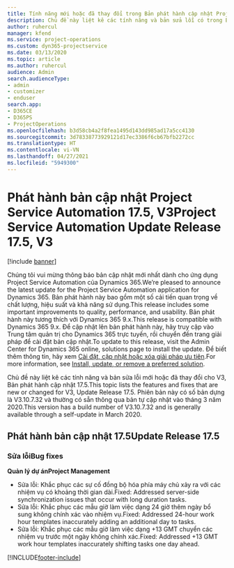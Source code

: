 ```yaml
---
title: Tính năng mới hoặc đã thay đổi trong Bản phát hành cập nhật Project Service Automation 17.5, Bản vá, V3
description: Chủ đề này liệt kê các tính năng và bản sửa lỗi có trong Bản phát hành cập nhật Project Service Automation 17.5, V3.
author: ruhercul
manager: kfend
ms.service: project-operations
ms.custom: dyn365-projectservice
ms.date: 03/13/2020
ms.topic: article
ms.author: ruhercul
audience: Admin
search.audienceType:
- admin
- customizer
- enduser
search.app:
- D365CE
- D365PS
- ProjectOperations
ms.openlocfilehash: b3d58cb4a2f8fea1495d143dd985ad17a5cc4130
ms.sourcegitcommit: 3d78338773929121d17ec3386f6cb67bfb2272cc
ms.translationtype: HT
ms.contentlocale: vi-VN
ms.lasthandoff: 04/27/2021
ms.locfileid: "5949300"
---
```

# <a name="project-service-automation-update-release-175-v3"></a><span data-ttu-id="cce17-103">Phát hành bản cập nhật Project Service Automation 17.5, V3</span><span class="sxs-lookup"><span data-stu-id="cce17-103">Project Service Automation Update Release 17.5, V3</span></span>

[!include [banner](../includes/psa-now-project-operations.md)]

<span data-ttu-id="cce17-104">Chúng tôi vui mừng thông báo bản cập nhật mới nhất dành cho ứng dụng Project Service Automation của Dynamics 365.</span><span class="sxs-lookup"><span data-stu-id="cce17-104">We’re pleased to announce the latest update for the Project Service Automation application for Dynamics 365.</span></span> <span data-ttu-id="cce17-105">Bản phát hành này bao gồm một số cải tiến quan trọng về chất lượng, hiệu suất và khả năng sử dụng.</span><span class="sxs-lookup"><span data-stu-id="cce17-105">This release includes some important improvements to quality, performance, and usability.</span></span>  <span data-ttu-id="cce17-106">Bản phát hành này tương thích với Dynamics 365 9.x.</span><span class="sxs-lookup"><span data-stu-id="cce17-106">This release is compatible with Dynamics 365 9.x.</span></span> <span data-ttu-id="cce17-107">Để cập nhật lên bản phát hành này, hãy truy cập vào Trung tâm quản trị cho Dynamics 365 trực tuyến, rồi chuyển đến trang giải pháp để cài đặt bản cập nhật.</span><span class="sxs-lookup"><span data-stu-id="cce17-107">To update to this release, visit the Admin Center for Dynamics 365 online, solutions page to install the update.</span></span> <span data-ttu-id="cce17-108">Để biết thêm thông tin, hãy xem [Cài đặt, cập nhật hoặc xóa giải pháp ưu tiên](/power-platform/admin/install-remove-preferred-solution).</span><span class="sxs-lookup"><span data-stu-id="cce17-108">For more information, see [Install, update, or remove a preferred solution](/power-platform/admin/install-remove-preferred-solution).</span></span>

<span data-ttu-id="cce17-109">Chủ đề này liệt kê các tính năng và bản sửa lỗi mới hoặc đã thay đổi cho V3, Bản phát hành cập nhật 17.5.</span><span class="sxs-lookup"><span data-stu-id="cce17-109">This topic lists the features and fixes that are new or changed for V3, Update Release 17.5.</span></span> <span data-ttu-id="cce17-110">Phiên bản này có số bản dựng là V3.10.7.32 và thường có sẵn thông qua bản tự cập nhật vào tháng 3 năm 2020.</span><span class="sxs-lookup"><span data-stu-id="cce17-110">This version has a build number of V3.10.7.32 and is generally available through a self-update in March 2020.</span></span>


## <a name="update-release-175"></a><span data-ttu-id="cce17-111">Phát hành bản cập nhật 17.5</span><span class="sxs-lookup"><span data-stu-id="cce17-111">Update Release 17.5</span></span>

### <a name="bug-fixes"></a><span data-ttu-id="cce17-112">Sửa lỗi</span><span class="sxs-lookup"><span data-stu-id="cce17-112">Bug fixes</span></span>


<span data-ttu-id="cce17-113">**Quản lý dự án**</span><span class="sxs-lookup"><span data-stu-id="cce17-113">**Project Management**</span></span>

- <span data-ttu-id="cce17-114">Sửa lỗi: Khắc phục các sự cố đồng bộ hóa phía máy chủ xảy ra với các nhiệm vụ có khoảng thời gian dài.</span><span class="sxs-lookup"><span data-stu-id="cce17-114">Fixed: Addressed server-side synchronization issues that occur with long duration tasks.</span></span>
- <span data-ttu-id="cce17-115">Sửa lỗi: Khắc phục các mẫu giờ làm việc dạng 24 giờ thêm ngày bổ sung không chính xác vào nhiệm vụ.</span><span class="sxs-lookup"><span data-stu-id="cce17-115">Fixed: Addressed 24-hour work hour templates inaccurately adding an additional day to tasks.</span></span>
- <span data-ttu-id="cce17-116">Sửa lỗi: Khắc phục các mẫu giờ làm việc dạng +13 GMT chuyển các nhiệm vụ trước một ngày không chính xác.</span><span class="sxs-lookup"><span data-stu-id="cce17-116">Fixed: Addressed +13 GMT work hour templates inaccurately shifting tasks one day ahead.</span></span>



[!INCLUDE[footer-include](../includes/footer-banner.md)]